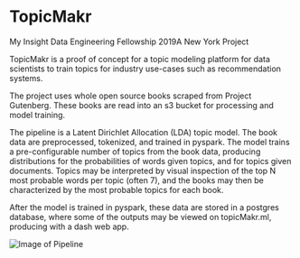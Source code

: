 # TopicMakr
My Insight Data Engineering Fellowship 2019A New York Project

TopicMakr is a proof of concept for a topic modeling platform for data scientists to train topics for industry use-cases such as recommendation systems.

The project uses whole open source books scraped from Project Gutenberg. These books are read into an s3 bucket for processing and model training.

The pipeline is a Latent Dirichlet Allocation (LDA) topic model. The book data are preprocessed, tokenized, and trained in pyspark. The model trains a pre-configurable number of topics from the book data, producing distributions for the probabilities of words given topics, and for topics given documents. Topics may be interpreted by visual inspection of the top N most probable words per topic (often 7), and the books may then be characterized by the most probable topics for each book.

After the model is trained in pyspark, these data are stored in a postgres database, where some of the outputs may be viewed on topicMakr.ml, producing with a dash web app.

![Image of Pipeline](https://github.com/maxcan7/TopicMakr/blob/master/images/pipeline.png)
